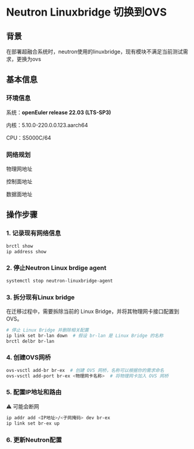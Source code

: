 # Neutron Linuxbridge 切换到OVS

## 背景

在部署超融合系统时，neutron使用的linuxbridge，现有模块不满足当前测试需求，更换为ovs

## 基本信息

### 环境信息

系统：**openEuler release 22.03 (LTS-SP3)**

内核：5.10.0-220.0.0.123.aarch64

CPU：S5000C/64

### 网络规划

物理网地址

控制面地址

数据面地址



## 操作步骤

### 1. 记录现有网络信息

```bash
brctl show
ip address show
```

### 2. 停止Neutron Linux brdige agent 

```bash
systemctl stop neutron-linuxbridge-agent
```

### 3. 拆分现有Linux bridge

在迁移过程中，需要拆除当前的 Linux Bridge，并将其物理网卡接口配置到 OVS。

```bash
# 停止 Linux Bridge 并删除相关配置
ip link set br-lan down  # 假设 br-lan 是 Linux Bridge 的名称
brctl delbr br-lan
```

### 4. 创建OVS网桥

```bash
ovs-vsctl add-br br-ex  # 创建 OVS 网桥，名称可以根据你的需求命名
ovs-vsctl add-port br-ex <物理网卡名称>  # 将物理网卡加入 OVS 网桥
```

### 5. 配置IP地址和路由

⚠️ 可能会断网

```bash
ip addr add <IP地址>/<子网掩码> dev br-ex
ip link set br-ex up
```

### 6. 更新Neutron配置

```bash
```

